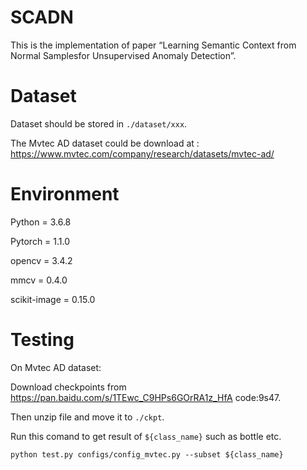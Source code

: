 # SCADN
This is the implementation of paper “Learning Semantic Context from Normal Samplesfor Unsupervised Anomaly Detection”.
# Dataset
Dataset should be stored in `./dataset/xxx`.

The Mvtec AD dataset could be download at : https://www.mvtec.com/company/research/datasets/mvtec-ad/
# Environment
Python = 3.6.8

Pytorch = 1.1.0

opencv = 3.4.2

mmcv = 0.4.0

scikit-image = 0.15.0

# Testing

On Mvtec AD dataset:

Download checkpoints from https://pan.baidu.com/s/1TEwc_C9HPs6GOrRA1z_HfA code:9s47.

Then unzip file and move it to `./ckpt`.

Run this comand to get result of `${class_name}` such as bottle etc.

`python test.py configs/config_mvtec.py --subset ${class_name}`

